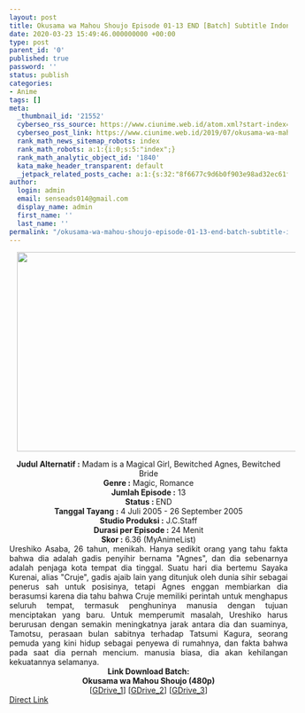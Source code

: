 ```yaml
---
layout: post
title: Okusama wa Mahou Shoujo Episode 01-13 END [Batch] Subtitle Indonesia
date: 2020-03-23 15:49:46.000000000 +00:00
type: post
parent_id: '0'
published: true
password: ''
status: publish
categories:
- Anime
tags: []
meta:
  _thumbnail_id: '21552'
  cyberseo_rss_source: https://www.ciunime.web.id/atom.xml?start-index=1051&max-results=150
  cyberseo_post_link: https://www.ciunime.web.id/2019/07/okusama-wa-mahou-shoujo-episode-01-13.html
  rank_math_news_sitemap_robots: index
  rank_math_robots: a:1:{i:0;s:5:"index";}
  rank_math_analytic_object_id: '1840'
  kata_make_header_transparent: default
  _jetpack_related_posts_cache: a:1:{s:32:"8f6677c9d6b0f903e98ad32ec61f8deb";a:2:{s:7:"expires";i:1652753130;s:7:"payload";a:0:{}}}
author:
  login: admin
  email: senseads014@gmail.com
  display_name: admin
  first_name: ''
  last_name: ''
permalink: "/okusama-wa-mahou-shoujo-episode-01-13-end-batch-subtitle-indonesia/"
---
```

<div class="separator" style="clear: both; text-align: center;"><a href="https://1.bp.blogspot.com/-Lek0-eB6Lc4/XSnmKzmaDaI/AAAAAAAAbqI/2phXQ58GILgWzdTsXtzlQWRwPZm6ZWuxgCLcBGAs/s1600/Okusama%2Bwa%2BMahou%2BShoujo.jpg" imageanchor="1" style="margin-left: 1em; margin-right: 1em;"><img border="0" data-original-height="720" data-original-width="1280" height="360" src="{{ site.baseurl }}/assets/2020/03/Okusama%2Bwa%2BMahou%2BShoujo.jpg" width="640" /></a></div>
<p>
<div style="text-align: center;"><b>Judul</b><b><b> Alternatif</b> :</b> Madam is a Magical Girl, Bewitched Agnes, Bewitched Bride</div>
<div style="text-align: center;"><b><b>Genre :</b></b> Magic, Romance</div>
<div style="text-align: center;"><b>Jumlah Episode :</b> 13<br /><b>Status :&nbsp;</b>END<br /><b>Tanggal Tayang :</b> 4 Juli 2005 - 26 September 2005<br /><b>Studio Produksi :</b> J.C.Staff<br /><b>Durasi per Episode :</b> 24 Menit</div>
<div style="text-align: center;"><b>Skor :</b> 6.36 (MyAnimeList)</div>
<div style="text-align: center;"></div>
<div style="text-align: justify;">Ureshiko Asaba, 26 tahun, menikah. Hanya sedikit orang yang tahu fakta bahwa dia adalah gadis penyihir bernama "Agnes", dan dia sebenarnya adalah penjaga kota tempat dia tinggal. Suatu hari dia bertemu Sayaka Kurenai, alias "Cruje", gadis ajaib lain yang ditunjuk oleh dunia sihir sebagai penerus sah untuk posisinya, tetapi Agnes enggan membiarkan dia berasumsi karena dia tahu bahwa Cruje memiliki perintah untuk menghapus seluruh tempat, termasuk penghuninya manusia dengan tujuan menciptakan yang baru. Untuk memperumit masalah, Ureshiko harus berurusan dengan semakin meningkatnya jarak antara dia dan suaminya, Tamotsu, perasaan bulan sabitnya terhadap Tatsumi Kagura, seorang pemuda yang kini hidup sebagai penyewa di rumahnya, dan fakta bahwa pada saat dia pernah mencium. manusia biasa, dia akan kehilangan kekuatannya selamanya.</div>
<div style="text-align: justify;"></div>
<div style="text-align: justify;"></div>
<div style="text-align: center;"><b>Link Download Batch:</b></div>
<div style="text-align: center;"><b>Okusama wa Mahou Shoujo (480p)</b></div>
<div style="text-align: center;">[<a href="https://drive.google.com/uc?id=113VD90oH3NFSQWmbTNtHpbm5ZlvEb1LV" target="_blank" rel="noopener">GDrive_1</a>] [<a href="https://drive.google.com/uc?id=1pcLy3-d4hV7cF6c7ewZ8Q85Ja3WgjY3Z" target="_blank" rel="noopener">GDrive_2</a>] [<a href="https://drive.google.com/uc?id=1yURneAdQt_B5yh5v2fybpYJR5GP6Lre-" target="_blank" rel="noopener">GDrive_3</a>]</div>
<link rel="stylesheet" href="https://cdnjs.cloudflare.com/ajax/libs/font-awesome/4.7.0/css/font-awesome.min.css" />
<div class="divbtn"> <a href="https://handymansurrender.com/fihup8buzv?key=94550f7ce39444073321dde3b8782f97" class="btn"><i class="fa fa-download"></i> Direct Link</a> </div>
